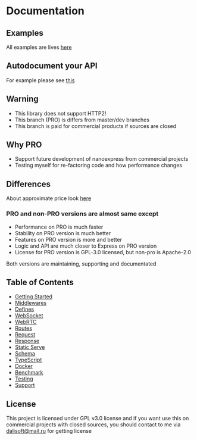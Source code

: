 # Documentation

## Examples

All examples are lives [here](https://github.com/nanoexpress/pro-slim/tree/master/examples)

## Autodocument your API

For example please see [this](https://github.com/nanoexpress/pro-slim/tree/master/examples/swagger.js)

## Warning

- This library does not support HTTP2!
- This branch (PRO) is differs from master/dev branches
- This branch is paid for commercial products if sources are closed

## Why PRO

- Support future development of nanoexpress from commercial projects
- Testing myself for re-factoring code and how performance changes

## Differences

About approximate price look [here](https://github.com/nanoexpress/pro-slim/issues/29)

### PRO and non-PRO versions are almost same except

- Performance on PRO is much faster
- Stability on PRO version is much better
- Features on PRO version is more and better
- Logic and API are much closer to Express on PRO version
- License for PRO version is GPL-3.0 licensed, but non-pro is Apache-2.0

Both versions are maintaining, supporting and documentated

## Table of Contents

- [Getting Started](./get-started.md)
- [Middlewares](./middlewares.md)
- [Defines](./defines.md)
- [WebSocket](./websocket.md)
- [WebRTC](./webrtc.md)
- [Routes](./routes.md)
- [Request](./request.md)
- [Response](./response.md)
- [Static Serve](./static-serve.md)
- [Schema](./schema.md)
- [TypeScript](./typescript.md)
- [Docker](./docker.md)
- [Benchmark](./benchmark.md)
- [Testing](./testing.md)
- [Support](./support.md)

## License

This project is licensed under GPL v3.0 license and if you want use this on commercial projects with closed sources, you should contact to me via dalisoft@mail.ru for getting license
